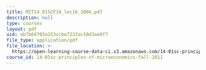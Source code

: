 ```yaml
---
title: MIT14_01SCF10_lec16_300k.pdf
description: null
type: courses
layout: pdf
uid: ab7b64703a153ccbe7232ac10d3ae6f7
file_type: application/pdf
file_location: >-
  https://open-learning-course-data-ci.s3.amazonaws.com/14-01sc-principles-of-microeconomics-fall-2011/ab7b64703a153ccbe7232ac10d3ae6f7_MIT14_01SCF10_lec16_300k.pdf
course_id: 14-01sc-principles-of-microeconomics-fall-2011
---
```

